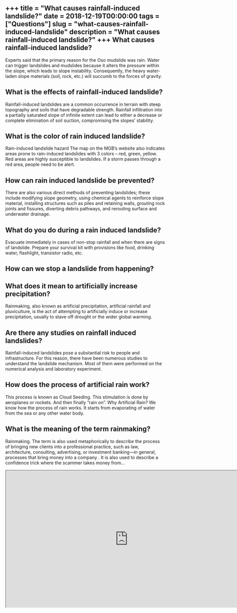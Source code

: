 +++
title = "What causes rainfall-induced landslide?"
date = 2018-12-19T00:00:00
tags = ["Questions"]
slug = "what-causes-rainfall-induced-landslide"
description = "What causes rainfall-induced landslide?"
+++
What causes rainfall-induced landslide?
---------------------------------------

Experts said that the primary reason for the Oso mudslide was rain. Water can trigger landslides and mudslides because it alters the pressure within the slope, which leads to slope instability. Consequently, the heavy water-laden slope materials (soil, rock, etc.) will succumb to the forces of gravity.

What is the effects of rainfall-induced landslide?
--------------------------------------------------

Rainfall-induced landslides are a common occurrence in terrain with steep topography and soils that have degradable strength. Rainfall infiltration into a partially saturated slope of infinite extent can lead to either a decrease or complete elimination of soil suction, compromising the slopes’ stability.

What is the color of rain induced landslide?
--------------------------------------------

Rain-induced landslide hazard The map on the MGB’s website also indicates areas prone to rain-induced landslides with 3 colors – red, green, yellow. Red areas are highly susceptible to landslides. If a storm passes through a red area, people need to be alert.

How can rain induced landslide be prevented?
--------------------------------------------

There are also various direct methods of preventing landslides; these include modifying slope geometry, using chemical agents to reinforce slope material, installing structures such as piles and retaining walls, grouting rock joints and fissures, diverting debris pathways, and rerouting surface and underwater drainage.

What do you do during a rain induced landslide?
-----------------------------------------------

Evacuate immediately in cases of non-stop rainfall and when there are signs of landslide. Prepare your survival kit with provisions like food, drinking water, flashlight, transistor radio, etc.

How can we stop a landslide from happening?
-------------------------------------------

What does it mean to artificially increase precipitation?
---------------------------------------------------------

Rainmaking, also known as artificial precipitation, artificial rainfall and pluviculture, is the act of attempting to artificially induce or increase precipitation, usually to stave off drought or the wider global warming.

Are there any studies on rainfall induced landslides?
-----------------------------------------------------

Rainfall-induced landslides pose a substantial risk to people and infrastructure. For this reason, there have been numerous studies to understand the landslide mechanism. Most of them were performed on the numerical analysis and laboratory experiment.

How does the process of artificial rain work?
---------------------------------------------

This process is known as Cloud Seeding. This stimulation is done by aeroplanes or rockets. And then finally “rain on”. Why Artificial Rain? We know how the process of rain works. It starts from evaporating of water from the sea or any other water body.

What is the meaning of the term rainmaking?
-------------------------------------------

Rainmaking. The term is also used metaphorically to describe the process of bringing new clients into a professional practice, such as law, architecture, consulting, advertising, or investment banking—in general, processes that bring money into a company . It is also used to describe a confidence trick where the scammer takes money from…

<iframe allow="accelerometer; autoplay; clipboard-write; encrypted-media; gyroscope; picture-in-picture" allowfullscreen="" class="__youtube_prefs__  epyt-is-override  no-lazyload" data-no-lazy="1" data-origheight="433" data-origwidth="770" data-skipgform_ajax_framebjll="" height="433" id="_ytid_44523" loading="lazy" src="https://www.youtube.com/embed/bU4z8ZiX_eA?enablejsapi=1&autoplay=0&cc_load_policy=0&cc_lang_pref=&iv_load_policy=1&loop=0&modestbranding=0&rel=1&fs=1&playsinline=0&autohide=2&theme=dark&color=red&controls=1&" title="YouTube player" width="770"></iframe>